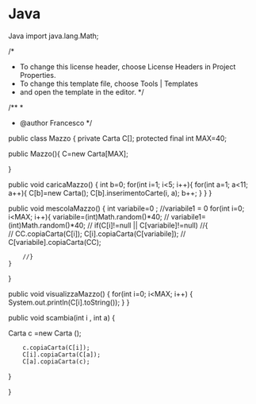 # Java
Java
import java.lang.Math;


/*
 * To change this license header, choose License Headers in Project Properties.
 * To change this template file, choose Tools | Templates
 * and open the template in the editor.
 */

/**
 *
 * @author Francesco
 */
 
public class Mazzo {
    private Carta C[]; 
    protected final int MAX=40;
  
    
public Mazzo(){
    C=new Carta[MAX];
    
}

public void caricaMazzo() {
int b=0; 
    for(int i=1; i<5; i++){
        for(int a=1; a<11; a++){ 
            C[b]=new Carta();
            C[b].inserimentoCarte(i, a);
            b++; 
    }
}
}

public void mescolaMazzo() {
int variabile=0 ; //variabile1 = 0 
    for(int i=0; i<MAX; i++){
        variabile=(int)Math.random()*40;
//        variabile1=(int)Math.random()*40;
       // if(C[i]!=null || C[variabile]!=null)
        //{   
         //   CC.copiaCarta(C[i]); 
            C[i].copiaCarta(C[variabile]); 
           // C[variabile].copiaCarta(CC);
            


        //} 
    }
}

public void visualizzaMazzo() {
    for(int i=0; i<MAX; i++)
    {
        System.out.println(C[i].toString()); 
    }
}

public void scambia(int i , int a)
{
   
   
Carta c =new Carta ();

        c.copiaCarta(C[i]);
        C[i].copiaCarta(C[a]);
        C[a].copiaCarta(c);
}
        
}
